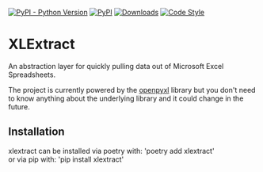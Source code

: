 [![PyPI - Python Version](https://img.shields.io/pypi/pyversions/xlextract.svg)](https://img.shields.io/pypi/pyversions/xlextract)
[![PyPI](https://img.shields.io/pypi/v/xlextract.svg)](https://pypi.python.org/pypi/xlextract)
[![Downloads](https://static.pepy.tech/badge/xlextract)](https://static.pepy.tech/badge/xlextract)
[![Code Style](https://img.shields.io/badge/code%20style-black-000000.svg)](https://github.com/ambv/black)

XLExtract
=========

An abstraction layer for quickly pulling data out of Microsoft Excel Spreadsheets.

The project is currently powered by the [openpyxl](https://pypi.org/project/openpyxl/) library but you don't need to know anything about the underlying library and it could change in the future.

## Installation
xlextract can be installed via poetry with: 'poetry add xlextract'  
or via pip with: 'pip install xlextract'